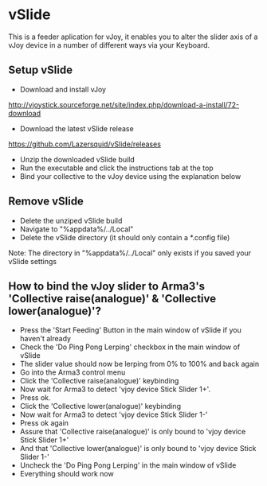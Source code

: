 # vSlide

This is a feeder aplication for vJoy, it enables you to alter the slider axis of a 
vJoy device in a number of different ways via your Keyboard.

Setup vSlide
-
- Download and install vJoy

http://vjoystick.sourceforge.net/site/index.php/download-a-install/72-download
- Download the latest vSlide release

https://github.com/Lazersquid/vSlide/releases
- Unzip the downloaded vSlide build
- Run the executable and click the instructions tab at the top
- Bind your collective to the vJoy device using the explanation below

Remove vSlide
-
- Delete the unziped vSlide build
- Navigate to "%appdata%/../Local"
- Delete the vSlide directory (it should only contain a *.config file)

Note: The directory in "%appdata%/../Local" only exists if you saved your vSlide settings

How to bind the vJoy slider to Arma3's 'Collective raise(analogue)' & 'Collective lower(analogue)'?
-
- Press the 'Start Feeding' Button  in the main window of vSlide if you haven't already
- Check the 'Do Ping Pong Lerping' checkbox in the main window of vSlide
- The slider value should now be lerping from 0% to 100% and back again
- Go into the Arma3 control menu
- Click the 'Collective raise(analogue)' keybinding
- Now wait for Arma3 to detect 'vjoy device Stick Slider 1+'.
- Press ok.
- Click the 'Collective lower(analogue)' keybinding
- Now wait for Arma3 to detect 'vjoy device Stick Slider 1-'
- Press ok again
- Assure that 'Collective raise(analogue)' is only bound to 'vjoy device Stick Slider 1+'
- And that 'Collective lower(analogue)' is only bound to 'vjoy device Stick Slider 1-'
- Uncheck the 'Do Ping Pong Lerping' in the main window of vSlide
- Everything should work now
